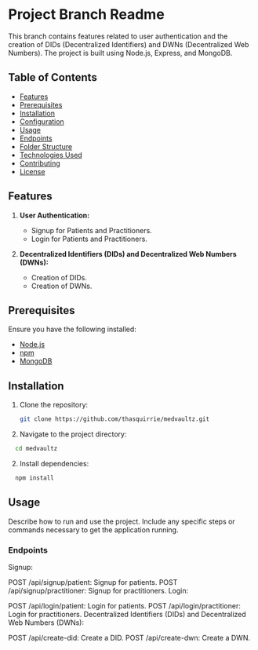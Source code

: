 # Project Branch Readme

This branch contains features related to user authentication and the creation of DIDs (Decentralized Identifiers) and DWNs (Decentralized Web Numbers). The project is built using Node.js, Express, and MongoDB.

## Table of Contents

- [Features](#features)
- [Prerequisites](#prerequisites)
- [Installation](#installation)
- [Configuration](#configuration)
- [Usage](#usage)
- [Endpoints](#endpoints)
- [Folder Structure](#folder-structure)
- [Technologies Used](#technologies-used)
- [Contributing](#contributing)
- [License](#license)

## Features

1. **User Authentication:**

   - Signup for Patients and Practitioners.
   - Login for Patients and Practitioners.

2. **Decentralized Identifiers (DIDs) and Decentralized Web Numbers (DWNs):**
   - Creation of DIDs.
   - Creation of DWNs.

## Prerequisites

Ensure you have the following installed:

- [Node.js](https://nodejs.org/)
- [npm](https://www.npmjs.com/)
- [MongoDB](https://www.mongodb.com/)

## Installation

1. Clone the repository:

   ```bash
   git clone https://github.com/thasquirrie/medvaultz.git
   ```

1. Navigate to the project directory:

```bash
  cd medvaultz
```

2. Install dependencies:

```bash
  npm install
```

## Usage

Describe how to run and use the project. Include any specific steps or commands necessary to get the application running.

### Endpoints

Signup:

POST /api/signup/patient: Signup for patients.
POST /api/signup/practitioner: Signup for practitioners.
Login:

POST /api/login/patient: Login for patients.
POST /api/login/practitioner: Login for practitioners.
Decentralized Identifiers (DIDs) and Decentralized Web Numbers (DWNs):

POST /api/create-did: Create a DID.
POST /api/create-dwn: Create a DWN.
